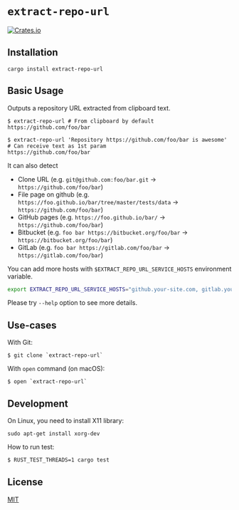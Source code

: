 `extract-repo-url`
==================
[![Crates.io][crates-io badge]][repository]

## Installation

```
cargo install extract-repo-url
```

## Basic Usage

Outputs a repository URL extracted from clipboard text.

```
$ extract-repo-url # From clipboard by default
https://github.com/foo/bar

$ extract-repo-url 'Repository https://github.com/foo/bar is awesome' # Can receive text as 1st param
https://github.com/foo/bar
```

It can also detect

- Clone URL (e.g. `git@github.com:foo/bar.git` -> `https://github.com/foo/bar`)
- File page on github (e.g. `https://foo.github.io/bar/tree/master/tests/data` -> `https://github.com/foo/bar`)
- GitHub pages (e.g. `https://foo.github.io/bar/` -> `https://github.com/foo/bar`)
- Bitbucket (e.g. `foo bar https://bitbucket.org/foo/bar` -> `https://bitbucket.org/foo/bar`)
- GitLab (e.g. `foo bar https://gitlab.com/foo/bar` -> `https://gitlab.com/foo/bar`)

You can add more hosts with `$EXTRACT_REPO_URL_SERVICE_HOSTS` environment variable.

```sh
export EXTRACT_REPO_URL_SERVICE_HOSTS="github.your-site.com, gitlab.your-site.com"
```

Please try `--help` option to see more details.


## Use-cases

With Git:

```
$ git clone `extract-repo-url`
```

With `open` command (on macOS):

```
$ open `extract-repo-url`
```


## Development

On Linux, you need to install X11 library:

```
sudo apt-get install xorg-dev
```

How to run test:

```sh
$ RUST_TEST_THREADS=1 cargo test
```


## License

[MIT](./LICENSE.txt)


[repository]: https://github.com/rhysd/extract-repo-url
[crates-io badge]: https://img.shields.io/crates/v/extract-repo-url.svg
